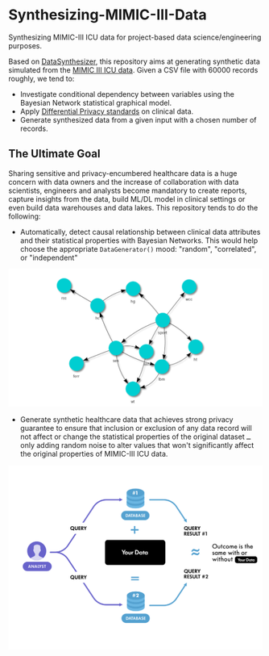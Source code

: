 # Synthesizing-MIMIC-III-Data

Synthesizing MIMIC-III ICU data for project-based data science/engineering purposes.

Based on [DataSynthesizer](https://github.com/DataResponsibly/DataSynthesizer), this repository aims at generating synthetic data simulated from the [MIMIC III ICU data](https://physionet.org/content/mimiciii/1.4/). Given a CSV file with 60000 records roughly, we tend to:

- Investigate conditional dependency between variables using the Bayesian Network statistical graphical model.
- Apply [Differential Privacy standards](https://theconversation.com/explainer-what-is-differential-privacy-and-how-can-it-protect-your-data-90686) on clinical data.
- Generate synthesized data from a given input with a chosen number of records.

## The Ultimate Goal

Sharing sensitive and privacy-encumbered healthcare data is a huge concern with data owners and the increase of collaboration with data scientists, engineers and analysts become mandatory to create reports, capture insights from the data, build ML/DL model in clinical settings or even build data warehouses and data lakes. This repository tends to do the following:

- Automatically, detect causal relationship between clinical data attributes and their statistical properties with Bayesian Networks. This would help choose the appropriate `DataGenerator()` mood: "random", "correlated", or "independent"

![image info](./imgs/bayesNet.png)

- Generate synthetic healthcare data that achieves strong privacy guarantee to ensure that inclusion or exclusion of any data record will not affect or change the statistical properties of the original dataset ــ only adding random noise to alter values that won't significantly affect the original properties of MIMIC-III ICU data.

![image info](./imgs/differentialPrivacy.png)
